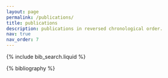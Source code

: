 ```yaml
---
layout: page
permalink: /publications/
title: publications
description: publications in reversed chronological order. 
nav: true
nav_order: 7
---
```


<!-- _pages/publications.md -->

<!-- Bibsearch Feature -->

{% include bib_search.liquid %}

<div class="publications">

{% bibliography %}

</div>
